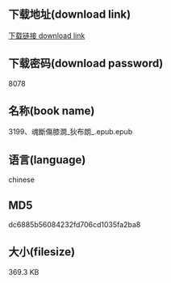 ## 下载地址(download link)
[下载链接 download link](https://voluble-croquembouche-d321dc.netlify.app/?s=3199%E3%80%81%E9%AD%82%E6%96%B7%E5%82%B7%E8%86%9D%E6%BE%97_%E7%8B%84%E5%B8%83%E6%9C%97_.epub)

## 下载密码(download password)
8078

## 名称(book name)
3199、魂斷傷膝澗_狄布朗_.epub.epub

## 语言(language)
chinese

## MD5
dc6885b56084232fd706cd1035fa2ba8

## 大小(filesize)
369.3 KB
